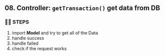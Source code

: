 ## 08. Controller: `getTransaction()` get data from DB
### 🦶🏻 STEPS
1. import **Model** and try to get all of the Data
2. handle success
3. handle failed
4. check if the request works
